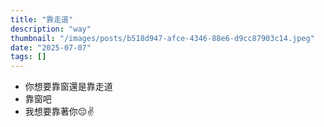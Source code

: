 ```yaml
---
title: "靠走道"
description: "way"
thumbnail: "/images/posts/b518d947-afce-4346-88e6-d9cc87903c14.jpeg"
date: "2025-07-07"
tags: []
---
```

- 你想要靠窗還是靠走道
- 靠窗吧
- 我想要靠著你😔✌️
